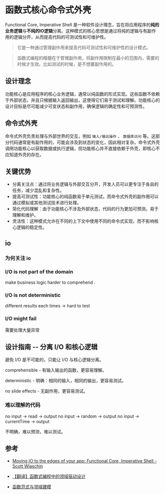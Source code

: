 # 函数式核心命令式外壳

Functional Core, Imperative Shell 是一种软件设计理念，旨在将应用程序的**纯的业务逻辑**与**不纯的IO逻辑**分离。这种模式的核心思想是通过将纯的逻辑与有副作用的逻辑分开，从而提高代码的可测试性和可维护性。

> 它是一种通过管理副作用来提高代码可测试性和可维护性的设计模式。

> 函数式编程的精髓在于管理副作用，将副作用限制在最小的范围内，需要的时候才生效。比如测试的时候，是不想要副作用的。

## 设计理念

功能核心是应用程序的核心业务逻辑，通常以纯函数的形式实现。这些函数不依赖于外部状态，并且只根据输入返回输出，这使得它们易于测试和理解。功能核心的设计目标是尽可能减少可变状态和副作用，确保逻辑的确定性和可预测性。

## 命令式外壳

命令式外壳负责处理与外部世界的交互，例如 `输入/输出操作` 、 `数据库访问` 等。这部分代码通常是有副作用的，可能会涉及到状态的变化，因此相对复杂。命令式外壳调用功能核心以获取数据或执行逻辑，但功能核心并不直接依赖于外壳，即核心不应知道外壳的存在。

## 关键优势

* 分离关注点：通过将业务逻辑与外部交互分开，开发人员可以更专注于各自的任务，减少混乱和复杂性。
* 提高可测试性：功能核心的纯函数易于单元测试，而命令式外壳的副作用可以通过模拟或其他测试技术进行处理。
* 简化代码理解：由于功能核心不涉及外部状态，代码的行为更加可预测，易于理解和维护。
* 灵活性：这种模式允许在不同的上下文中使用不同的命令式实现，而不影响核心逻辑的稳定性。

## io

### 为何关注 io

### I/O is not part of the domain

make business logic harder to comprehend .

### I/O is not deterministic

different results each times -> hard to test

### I/O might fail

需要处理大量异常

## 设计指南 -- 分离 I/O 和核心逻辑

避免 I/O 是不可能的，只能让 I/O 与核心逻辑分离。

comprehensible - 有输入输出的函数，更容易理解。

deterministic - 明确：相同的输入，相同的输出，更容易测试。

no slide effects - 无副作用，更容易测试。

### 难以理解的代码

no input -> read  -> output
no input -> random  -> output
no input -> currentTime  -> output

不明确，难以预测，难以测试。

## 参考

* [Moving IO to the edges of your app: Functional Core, Imperative Shell - Scott Wlaschin](https://www.youtube.com/watch?v=P1vES9AgfC4&t=19s)

* [【翻译】函数式编程中的领域驱动设计](https://www.guyu.me/blog/2022/2022-07-27-domain-driven-design-in-functional-programming/)

* [函数范式与领域建模](http://zhangyi.xyz/fp-and-domain-model/)
